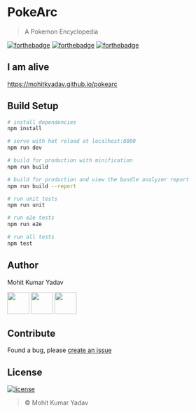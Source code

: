 # PokeArc

> A Pokemon Encyclopedia

[![forthebadge](http://forthebadge.com/images/badges/built-with-love.svg)](https://github.com/mohitkyadav/pokearc)
[![forthebadge](http://forthebadge.com/images/badges/made-with-vue.svg)](http://vuejs.org)
[![forthebadge](http://forthebadge.com/images/badges/uses-git.svg)](https://github.com/mohitkyadav/pokearc)


## I am alive
https://mohitkyadav.github.io/pokearc


## Build Setup

``` bash
# install dependencies
npm install

# serve with hot reload at localhost:8080
npm run dev

# build for production with minification
npm run build

# build for production and view the bundle analyzer report
npm run build --report

# run unit tests
npm run unit

# run e2e tests
npm run e2e

# run all tests
npm test
```
## Author

Mohit Kumar Yadav

[<img src="https://image.flaticon.com/icons/svg/34/34238.svg" width="50" padding="10">](https://twitter.com/mukulkyadav)
[<img src="https://www.shareicon.net/download/2015/11/02/665921_internet.svg" width="50" padding="10">](https://linkedin.com/in/mohitkyadav)
[<img src="https://upload.wikimedia.org/wikipedia/commons/9/91/Octicons-mark-github.svg" width="50" padding="10">](https://github.com/mohitkyadav)

## Contribute
Found a bug, please [create an issue](https://github.com/mohitkyadav/pokearc/issues/new)

## License

[![license](https://img.shields.io/github/license/mashape/apistatus.svg)](#)
> © Mohit Kumar Yadav
